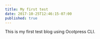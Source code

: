```yaml
---
title: My first test
date: 2017-10-25T12:46:15-07:00
published: true
---
```

This is my first test blog using Ocotpress CLI. 
